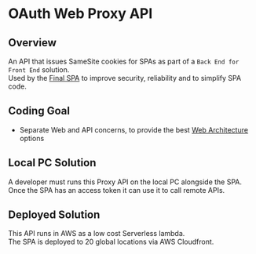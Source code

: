 # OAuth Web Proxy API

## Overview

An API that issues SameSite cookies for SPAs as part of a `Back End for Front End` solution.\
Used by the [Final SPA](https://github.com/gary-archer/oauth.websample.final) to improve security, reliability and to simplify SPA code.

## Coding Goal

- Separate Web and API concerns, to provide the best [Web Architecture](https://authguidance.com/2017/09/08/goal-1-requirements/) options

## Local PC Solution

A developer must runs this Proxy API on the local PC alongside the SPA.\
Once the SPA has an access token it can use it to call remote APIs.

## Deployed Solution

This API runs in AWS as a low cost Serverless lambda.\
The SPA is deployed to 20 global locations via AWS Cloudfront.
